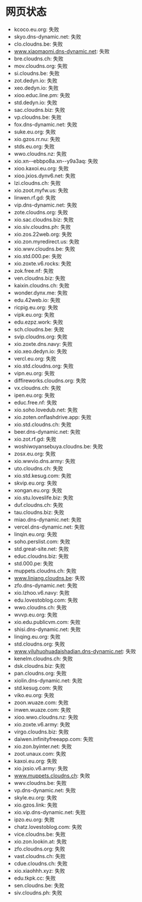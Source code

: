 # 网页状态
- kcoco.eu.org: 失败
- skyo.dns-dynamic.net: 失败
- clo.cloudns.be: 失败
- www.xiaomaomi.dns-dynamic.net: 失败
- bre.cloudns.ch: 失败
- mov.cloudns.org: 失败
- si.cloudns.be: 失败
- zot.dedyn.io: 失败
- xeo.dedyn.io: 失败
- xioo.educ.line.pm: 失败
- std.dedyn.io: 失败
- sac.cloudns.biz: 失败
- vp.cloudns.be: 失败
- fox.dns-dynamic.net: 失败
- suke.eu.org: 失败
- xio.gzos.rr.nu: 失败
- stds.eu.org: 失败
- wwo.cloudns.nz: 失败
- xio.xn--ebbpo8a.xn--y9a3aq: 失败
- xioo.kaxoi.eu.org: 失败
- xioo.jxios.dynv6.net: 失败
- lzi.cloudns.ch: 失败
- xio.zoot.myfw.us: 失败
- linwen.rf.gd: 失败
- vip.dns-dynamic.net: 失败
- zote.cloudns.org: 失败
- xio.sac.cloudns.biz: 失败
- xio.siv.cloudns.ph: 失败
- xio.zos.22web.org: 失败
- xio.zon.myredirect.us: 失败
- xio.wwv.cloudns.be: 失败
- xio.std.000.pe: 失败
- xio.zoxte.v6.rocks: 失败
- zok.free.nf: 失败
- ven.cloudns.biz: 失败
- kaixin.cloudns.ch: 失败
- wonder.dynx.me: 失败
- edu.42web.io: 失败
- ricpig.eu.org: 失败
- vipk.eu.org: 失败
- edu.ezpz.work: 失败
- sch.cloudns.be: 失败
- svip.cloudns.org: 失败
- xio.zoxte.dns.navy: 失败
- xio.xeo.dedyn.io: 失败
- vercl.eu.org: 失败
- xio.std.cloudns.org: 失败
- vipn.eu.org: 失败
- diffireworks.cloudns.org: 失败
- vx.cloudns.ch: 失败
- ipen.eu.org: 失败
- educ.free.nf: 失败
- xio.soho.lovedub.net: 失败
- xio.zoten.onflashdrive.app: 失败
- xio.std.cloudns.ch: 失败
- beer.dns-dynamic.net: 失败
- xio.zot.rf.gd: 失败
- woshiwoyansebuya.cloudns.be: 失败
- zosx.eu.org: 失败
- xio.wwvio.dns.army: 失败
- uto.cloudns.ch: 失败
- xio.std.kesug.com: 失败
- skvip.eu.org: 失败
- xongan.eu.org: 失败
- xio.stu.loveslife.biz: 失败
- duf.cloudns.ch: 失败
- tau.cloudns.biz: 失败
- miao.dns-dynamic.net: 失败
- vercel.dns-dynamic.net: 失败
- linqin.eu.org: 失败
- soho.perslist.com: 失败
- std.great-site.net: 失败
- educ.cloudns.biz: 失败
- std.000.pe: 失败
- muppets.cloudns.ch: 失败
- www.liniang.cloudns.be: 失败
- zfo.dns-dynamic.net: 失败
- xio.lzhoo.v6.navy: 失败
- edu.lovestoblog.com: 失败
- wwo.cloudns.ch: 失败
- wvvp.eu.org: 失败
- xio.edu.publicvm.com: 失败
- shisi.dns-dynamic.net: 失败
- linqing.eu.org: 失败
- std.cloudns.org: 失败
- www.yiluhuohuadaishadian.dns-dynamic.net: 失败
- kenelm.cloudns.ch: 失败
- dsk.cloudns.biz: 失败
- pan.cloudns.org: 失败
- xiolin.dns-dynamic.net: 失败
- std.kesug.com: 失败
- viko.eu.org: 失败
- zoon.wuaze.com: 失败
- inwen.wuaze.com: 失败
- xioo.wwo.cloudns.nz: 失败
- xio.zoxte.v6.army: 失败
- virgo.cloudns.biz: 失败
- daiwen.infinityfreeapp.com: 失败
- xio.zon.byinter.net: 失败
- zoot.unaux.com: 失败
- kaxoi.eu.org: 失败
- xio.jxsio.v6.army: 失败
- www.muppets.cloudns.ch: 失败
- wwv.cloudns.be: 失败
- vp.dns-dynamic.net: 失败
- skyle.eu.org: 失败
- xio.gzos.link: 失败
- xio.vip.dns-dynamic.net: 失败
- ipzo.eu.org: 失败
- chatz.lovestoblog.com: 失败
- vice.cloudns.be: 失败
- xio.zon.lookin.at: 失败
- zfo.cloudns.org: 失败
- vast.cloudns.ch: 失败
- cdue.cloudns.ch: 失败
- xio.xiaohhh.xyz: 失败
- edu.tkpk.cc: 失败
- sen.cloudns.be: 失败
- siv.cloudns.ph: 失败
